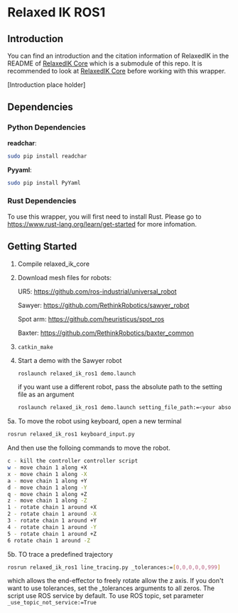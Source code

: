# Relaxed IK ROS1

## Introduction

You can find an introduction and the citation information of RelaxedIK in the README of [RelaxedIK Core](https://github.com/uwgraphics/relaxed_ik_core) which is a submodule of this repo. It is recommended to look at [RelaxedIK Core](https://github.com/uwgraphics/relaxed_ik_core) before working with this wrapper.

[Introduction place holder]

## Dependencies

### Python Dependencies
**readchar**:
```bash
sudo pip install readchar
```
**Pyyaml**:
```bash
sudo pip install PyYaml
```

### Rust Dependencies
To use this wrapper, you will first need to install Rust. Please go to https://www.rust-lang.org/learn/get-started for more infomation.

## Getting Started

1. Compile relaxed_ik_core
2. Download mesh files for robots:

    UR5: https://github.com/ros-industrial/universal_robot

    Sawyer: https://github.com/RethinkRobotics/sawyer_robot

    Spot arm: https://github.com/heuristicus/spot_ros

    Baxter: https://github.com/RethinkRobotics/baxter_common  

3. ```catkin_make```
4. Start a demo with the Sawyer robot
    ```bash
    roslaunch relaxed_ik_ros1 demo.launch
    ```
    if you want use a different robot, pass the absolute path to the setting file as an argument
    ```bash
    roslaunch relaxed_ik_ros1 demo.launch setting_file_path:=<your absolute path to the setting file>
    ``` 

5a. To move the robot using keyboard, open a new terminal

```bash
rosrun relaxed_ik_ros1 keyboard_input.py
```

And then use the folloing commands to move the robot.
```bash
c - kill the controller controller script
w - move chain 1 along +X
x - move chain 1 along -X
a - move chain 1 along +Y
d - move chain 1 along -Y
q - move chain 1 along +Z
z - move chain 1 along -Z
1 - rotate chain 1 around +X
2 - rotate chain 1 around -X
3 - rotate chain 1 around +Y
4 - rotate chain 1 around -Y
5 - rotate chain 1 around +Z
6 rotate chain 1 around -Z
```
    
5b. TO trace a predefined trajectory
```bash
rosrun relaxed_ik_ros1 line_tracing.py _tolerances:=[0,0,0,0,0,999]
```
which allows the end-effector to freely rotate allow the z axis. 
If you don't want to use tolerances, set the _tolerances arguments to all zeros. 
The script use ROS service by default. To use ROS topic, set parameter `_use_topic_not_service:=True` 